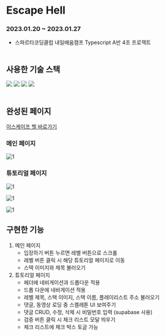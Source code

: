 # Escape Hell

### 2023.01.20 ~ 2023.01.27

- 스파르타코딩클럽 내일배움캠프 Typescript A반 4조 프로젝트
  <br>
  <br>

## 사용한 기술 스택

<img src="https://img.shields.io/badge/typescript-3178C6?style=for-the-badge&logo=typescript&logoColor=white">

<img src="https://img.shields.io/badge/react query-FF4154?style=for-the-badge&logo=reactquery&logoColor=white">

<img src="https://img.shields.io/badge/tailwind-06B6D4?style=for-the-badge&logo=tailwindcss&logoColor=white">

<img src="https://img.shields.io/badge/supabase-3ECF8E?style=for-the-badge&logo=supabase&logoColor=white">

<br>
<br>

## 완성된 페이지

[이스케이프 헬 바로가기](https://escape-hell-arpx.vercel.app/)

### 메인 페이지

![1](https://user-images.githubusercontent.com/117059420/215096027-23b17932-887a-4266-aec3-69bd0138fb03.png)

### 튜토리얼 페이지

![1](https://user-images.githubusercontent.com/117059420/215094489-2558aa1d-e467-4b96-9e1a-fc8e96a723a7.png)

![1](https://user-images.githubusercontent.com/117059420/215095370-9aba486e-5c1e-40bc-b382-973fa226fbc5.PNG)

![1](https://user-images.githubusercontent.com/117059420/215095496-e8e074d6-eba0-4ae6-bfb4-a918eba0dfd3.png)
<br>

## 구현한 기능

1. 메인 페이지
   - 입장하기 버튼 누르면 레벨 버튼으로 스크롤
   - 레벨 버튼 클릭 시 해당 튜토리얼 페이지로 이동
   - 스택 이미지와 제목 불러오기
2. 튜토리얼 페이지
   - 헤더에 네비게이션과 드롭다운 적용
   - 드롭 다운에 네비게이션 적용
   - 레벨 제목, 스택 이미지, 스택 이름, 플레이리스트 주소 불러오기
   - 댓글, 동영상 로딩 중 스켈레톤 UI 보여주기
   - 댓글 CRUD, 수정, 삭제 시 비밀번호 입력 (supabase 사용)
   - 검증 버튼 클릭 시 체크 리스트 모달 띄우기
   - 체크 리스트에 체크 박스 토글 가능

